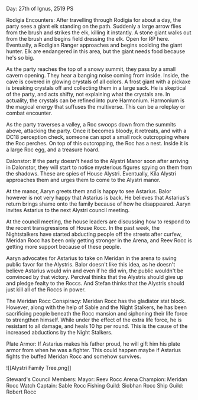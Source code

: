 Day: 27th of Ignus, 2519 PS

Rodigia Encounters:
After travelling through Rodigia for about a day, the party sees a giant elk standing on the path. Suddenly a large arrow flies from the brush and strikes the elk, killing it instantly. A stone giant walks out from the brush and begins field dressing the elk. Open for RP here. Eventually, a Rodigian Ranger approaches and begins scolding the giant hunter. Elk are endangered in this area, but the giant needs food because he's so big.

As the party reaches the top of a snowy summit, they pass by a small cavern opening. They hear a banging noise coming from inside. Inside, the cave is covered in glowing crystals of all colors. A frost giant with a pickaxe is breaking crystals off and collecting them in a large sack. He is skeptical of the party, and acts shifty, not explaining what the crystals are. In actuality, the crystals can be refined into pure Harmonium. Harmonium is the magical energy that suffuses the multiverse. This can be a roleplay or combat encounter.

As the party traverses a valley, a Roc swoops down from the summits above, attacking the party. Once it becomes bloody, it retreats, and with a DC18 perception check, someone can spot a small rock outcropping where the Roc perches. On top of this outcropping, the Roc has a nest. Inside it is a large Roc egg, and a treasure hoard.

Dalonstor:
If the party doesn't head to the Alystri Manor soon after arriving in Dalonstor, they will start to notice mysterious figures spying on them from the shadows. These are spies of House Alystri. Eventually, Kila Alystri approaches them and urges them to come to the Alystri manor.

At the manor, Aaryn greets them and is happy to see Astarius. Balor however is not very happy that Astarius is back. He believes that Astarius's return brings shame onto the family because of how he disappeared. Aaryn invites Astarius to the next Alystri council meeting.

At the council meeting, the house leaders are discussing how to respond to the recent transgressions of House Rocc. In the past week, the Nightstalkers have started abducting people off the streets after curfew, Meridan Rocc has been only getting stronger in the Arena, and Reev Rocc is getting more support because of these people.

Aaryn advocates for Astarius to take on Meridan in the arena to swing public favor for the Alystris. Balor doesn't like this idea, as he doesn't believe Astarius would win and even if he did win, the public wouldn't be convinced by that victory. Percival thinks that the Alystris should give up and pledge fealty to the Roccs. And Stefan thinks that the Alystris should just kill all of the Roccs in power.

The Meridan Rocc Conspiracy:
Meridan Rocc has the gladiator stat block. However, along with the help of Sable and the Night Stalkers, he has been sacrificing people beneath the Rocc mansion and siphoning their life force to strengthen himself. While under the effect of the extra life force, he is resistant to all damage, and heals 10 hp per round. This is the cause of the increased abductions by the Night Stalkers.

Plate Armor: If Astarius makes his father proud, he will gift him his plate armor from when he was a fighter. This could happen maybe if Astarius fights the buffed Meridan Rocc and somehow survives.

![[Alystri Family Tree.png]]

Steward's Council Members:
Mayor: Reev Rocc
Arena Champion: Meridan Rocc
Watch Captain: Sable Rocc
Fishing Guild: Siobhan Rocc
Ship Guild: Robert Rocc